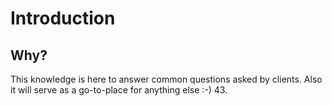 ﻿# Introduction

## Why?

This knowledge is here to answer common questions asked by clients. Also it will serve as a go-to-place for anything else :-) 43.
